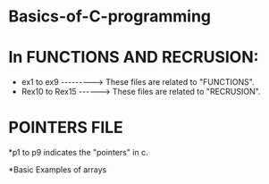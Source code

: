 # Basics-of-C-programming

# In FUNCTIONS AND RECRUSION: 
* ex1 to ex9 ---------> These files are related to "FUNCTIONS".
* Rex10 to Rex15 ------> These files are related to "RECRUSION".

# POINTERS FILE
*p1 to p9 indicates the "pointers" in c.

*Basic Examples of arrays
